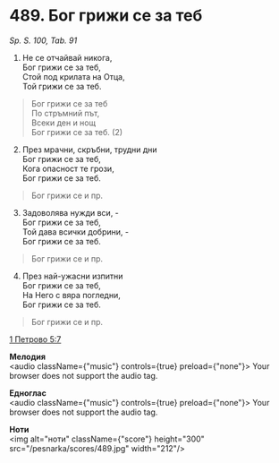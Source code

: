 # 489. Бог грижи се за теб

_Sp. S. 100, Tab. 91_

1. Не се отчайвай никога,  
Бог грижи се за теб,  
Стой под крилата на Отца,  
Той грижи се за теб.  

> Бог грижи се за теб  
> По стръмний път,  
> Всеки ден и нощ  
> Бог грижи се за теб. (2)

2. През мрачни, скръбни, трудни дни  
Бог грижи се за теб,  
Кога опасност те грози,  
Бог грижи се за теб.  

> Бог грижи се и пр.  

3. Задоволява нужди вси, -  
Бог грижи се за теб,  
Той дава всички добрини, -  
Бог грижи се за теб.  

> Бог грижи се и пр.  

4. През най-ужасни изпитни  
Бог грижи се за теб,  
На Него с вяра погледни,  
Бог грижи се за теб.  

> Бог грижи се и пр.

[1 Петрово 5:7](http://biblia.bg/index.php?k=46&g=5&s=7)

**Мелодия**  
<audio className={"music"} controls={true} preload={"none"}>
    <source src="/pesnarka/mp3/489.mp3" type="audio/mpeg"/>
    Your browser does not support the audio tag.
</audio>

**Едноглас**  
<audio className={"music"} controls={true} preload={"none"}>
    <source src="/pesnarka/transp/489.mp3" type="audio/mpeg"/>
    Your browser does not support the audio tag.
</audio>

**Ноти**  
<img alt="ноти" className={"score"} height="300" src="/pesnarka/scores/489.jpg" width="212"/>
